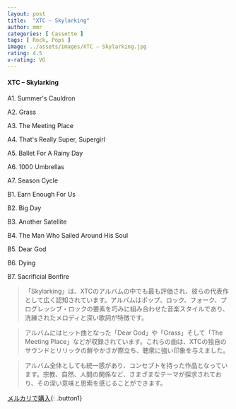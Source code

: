 ```yaml
---
layout: post
title:  "XTC – Skylarking"
author: mmr
categories: [ Cassette ]
tags: [ Rock, Pops ]
image: ../assets/images/XTC – Skylarking.jpg
rating: 4.5
v-rating: VG
---
```


#### XTC – Skylarking

A1. Summer's Cauldron

A2. Grass

A3. The Meeting Place

A4. That's Really Super, Supergirl

A5. Ballet For A Rainy Day

A6. 1000 Umbrellas

A7. Season Cycle

B1. Earn Enough For Us

B2. Big Day

B3. Another Satellite

B4. The Man Who Sailed Around His Soul

B5. Dear God

B6. Dying

B7. Sacrificial Bonfire

> 「Skylarking」は、XTCのアルバムの中でも最も評価され、彼らの代表作として広く認知されています。アルバムはポップ、ロック、フォーク、プログレッシブ・ロックの要素を巧みに組み合わせた音楽スタイルであり、洗練されたメロディと深い歌詞が特徴です。

> アルバムにはヒット曲となった「Dear God」や「Grass」そして「The Meeting Place」などが収録されています。これらの曲は、XTCの独自のサウンドとリリックの鮮やかさが際立ち、聴衆に強い印象を与えました。

> アルバム全体としても統一感があり、コンセプトを持った作品となっています。宗教、自然、人間の関係など、さまざまなテーマが探求されており、その深い意味と思索を感じることができます。


[メルカリで購入](https://jp.mercari.com/item/m10764272984){: .button1}

